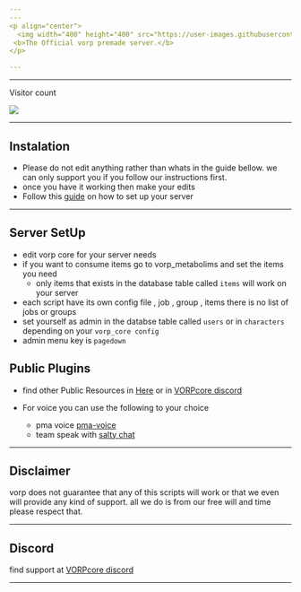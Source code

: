 ```yaml
---
---
<p align="center">
  <img width="400" height="400" src="https://user-images.githubusercontent.com/87246847/193861774-57ee96f0-aaa5-4ba7-b5da-1707ffc122b9.gif"><br>
 <b>The Official vorp premade server.</b>
</p>

---
```

---

<p>Visitor count</p>
  <img src="https://profile-counter.glitch.me/vorp_pre-made/count.svg" />

---  
## Instalation
   * Please do not edit anything rather than whats in the guide bellow. we can only support you if you follow our instructions first.
   * once you have it working then make your edits
   * Follow this [guide](https://vorpcore.github.io/VORP_Documentation/guide) on how to set up your server

---
## Server SetUp

* edit vorp core for your server needs
* if you want to consume items go to vorp_metabolims and set the items you need
  * only items that exists in the database table called `items` will work on your server 
* each script have its own config file , job , group , items there is no list of jobs or groups 
* set yourself as admin in the databse table called `users`  or in `characters` depending on your `vorp_core config`
* admin menu key is `pagedown`


## Public Plugins

* find other Public Resources in [Here](https://github.com/outsider31000/public-scripts) or in [VORPcore discord](https://discord.gg/DHGVAbCj7N) 

* For voice you can use the following to your choice
  *  pma voice [pma-voice](https://github.com/AvarianKnight/pma-voice/releases)
  * team speak with [salty chat](https://github.com/v10networkscom/saltychat-fivem/releases)

---

## Disclaimer

 vorp does not guarantee that any of this scripts will work or that we even will provide any kind of support.
all we do is from our free will and time please respect that.

---

## Discord

find support at [VORPcore discord](https://discord.gg/DHGVAbCj7N) 

---
